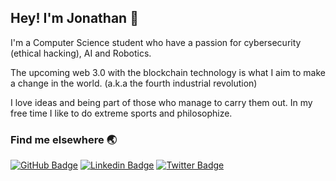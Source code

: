 ## Hey! I'm Jonathan 🤘

I'm a Computer Science student who have a passion for cybersecurity (ethical hacking), AI and Robotics.

The upcoming web 3.0 with the blockchain technology is what I aim to make a change in the world. (a.k.a the fourth industrial revolution)

I love ideas and being part of those who manage to carry them out. In my free time I like to do extreme sports and philosophize.

<!--
### What I do 

I'm currently working at [name](https:://www.website.com) and [name](https://www.website.com), description.

Also, I've been working at @Google during the last two summers on a Software Engineering Internship, my contributions so far go from solving bugs on Google Chrome/Chromium to create automated Terraform configurations for infra-as-code tools.

<-- ### Educational Contributions ⭐️
 - Description on [Name](https://www.website.com)
 - I'm an editor at [Name](https:://www.website.com), and sometimes I publish some tutorials like [this one](ttps:://www.website.com).

 [![Sourav Dey's Blog Cards](https://github-cards-external-blogs.souravdey777.vercel.app/getMediumBlogs?username=ernestognw&type=horizontal&limit=6)](https://medium.com/@yonasuriv)

- 🔭 I’m currently working on ...
- 🌱 I’m currently learning ...
- 👯 I’m looking to collaborate on ...
- 🤔 I’m looking for help with ...
- 💬 Ask me about ...
- 📫 How to reach me: ...
- 😄 Pronouns: ...
- ⚡ Fun fact: ...
-->

### Find me elsewhere 🌏
[![GitHub Badge](https://img.shields.io/badge/-GitHub-black?style=flat-square&logo=GitHub&logoColor=white&link=https://www.linkedin.com/in/jonasdirico/)](https://yonasuriv.github.io/)
[![Linkedin Badge](https://img.shields.io/badge/-LinkedIn-blue?style=flat-square&logo=Linkedin&logoColor=white&link=https://www.linkedin.com/in/jonasdirico/)](https://www.linkedin.com/in/jonasdirico/)
[![Twitter Badge](https://img.shields.io/badge/-Twitter-1ca0f1?style=flat-square&labelColor=1ca0f1&logo=twitter&logoColor=white&link=https://twitter.com/yonasuriv)](https://twitter.com/yonasuriv) 
